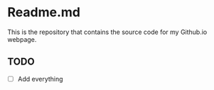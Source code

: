 # Readme.md
This is the repository that contains the source code for my Github.io webpage.

## TODO
- [ ] Add everything
